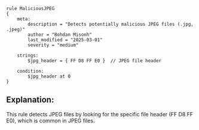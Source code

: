 ```
rule MaliciousJPEG
{
    meta:
        description = "Detects potentially malicious JPEG files (.jpg, .jpeg)"
        author = "Bohdan Misonh"
        last_modified = "2025-03-01"
        severity = "medium"

    strings:
        $jpg_header = { FF D8 FF E0 }  // JPEG file header

    condition:
        $jpg_header at 0
}
```

## Explanation: 

This rule detects JPEG files by looking for the specific file header (FF D8 FF E0), which is common in JPEG files.
